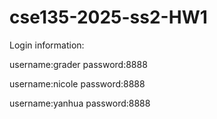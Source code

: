 # cse135-2025-ss2-HW1

Login information: 


username:grader
password:8888

username:nicole
password:8888

username:yanhua
password:8888

